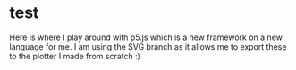 # test

Here is where I play around with p5.js which is a new framework on a new language for me. I am using the SVG branch as it allows me to export these to the plotter I made from scratch :)
